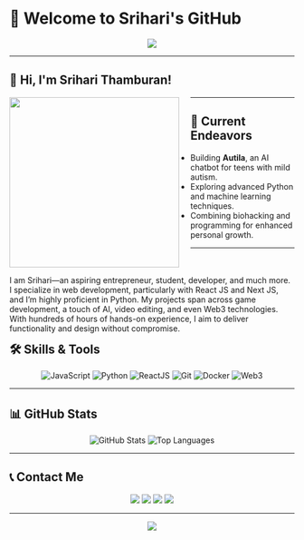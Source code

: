 # 🌟 Welcome to Srihari's GitHub

<p align="center">
  <img src="https://capsule-render.vercel.app/api?text=Welcome%20to%20My%20World!&animation=fadeIn&type=waving&color=gradient&height=100"/>
</p>

---

## 👋 Hi, I'm Srihari Thamburan!

<div>
  <img src="https://sriharimuralikrishnan.vercel.app/logo.png" width="300" height="300" style="float: left; margin-right: 20px;"/>
  <p style="float: right;">
    I am Srihari—an aspiring entrepreneur, student, developer, and much more. I specialize in web development, particularly with React JS and Next JS, and I’m highly proficient in Python. My projects span across game development, a touch of AI, video editing, and even Web3 technologies. With hundreds of hours of hands-on experience, I aim to deliver functionality and design without compromise.
  </p>
</div>

---

## 🔭 Current Endeavors
- Building **Autila**, an AI chatbot for teens with mild autism.
- Exploring advanced Python and machine learning techniques.
- Combining biohacking and programming for enhanced personal growth.

---

## 🛠️ Skills & Tools

<p align="center">
  <img src="https://img.shields.io/badge/Code-JavaScript-yellow" alt="JavaScript"/>
  <img src="https://img.shields.io/badge/Code-Python-blue" alt="Python"/>
  <img src="https://img.shields.io/badge/Code-ReactJS-lightblue" alt="ReactJS"/>
  <img src="https://img.shields.io/badge/Tools-Git-orange" alt="Git"/>
  <img src="https://img.shields.io/badge/Tools-Docker-lightblue" alt="Docker"/>
  <img src="https://img.shields.io/badge/Skills-Web3-green" alt="Web3"/>
</p>

---

## 📊 GitHub Stats

<p align="center">
  <img src="https://github-readme-stats.vercel.app/api?username=SrihariTheBest&show_icons=true&theme=radical" alt="GitHub Stats"/>
  <img src="https://github-readme-stats.vercel.app/api/top-langs/?username=SrihariTheBest&layout=compact&theme=radical" alt="Top Languages"/>
</p>

---

## 📞 Contact Me

<p align="center">
  <a href="https://linkedin.com/in/sriharithebest"><img src="https://img.shields.io/badge/LinkedIn-Connect-blue"/></a>
  <a href="mailto:srihari@example.com"><img src="https://img.shields.io/badge/Email-Contact-red"/></a>
  <a href="https://instagram.com/sriharithamburan"><img src="https://img.shields.io/badge/Instagram-Follow-pink"/></a>
  <a href="https://sriharimuralikrishnan.vercel.app"><img src="https://img.shields.io/badge/Website-Visit-green"/></a>
</p>

---

<p align="center">
  <img src="https://capsule-render.vercel.app/api?section=footer&type=waving&color=gradient"/>
</p>
